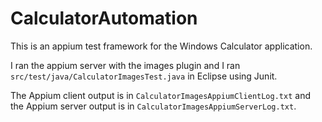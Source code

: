 # CalculatorAutomation
This is an appium test framework for the Windows Calculator application.

I ran the appium server with the images plugin and I ran `src/test/java/CalculatorImagesTest.java` in Eclipse using Junit.
 
The Appium client output is in `CalculatorImagesAppiumClientLog.txt` and the Appium server output is in `CalculatorImagesAppiumServerLog.txt`.